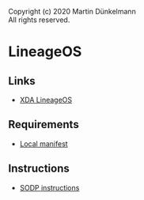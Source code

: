 Copyright (c) 2020 Martin Dünkelmann  
All rights reserved.

# LineageOS

## Links
- [XDA LineageOS](https://forum.xda-developers.com/xperia-xz2/development/aosp-aosp-8-1-h8266-t3843269)

## Requirements
- [Local manifest](https://github.com/MartinX3-AndroidDevelopment-LineageOS/local_manifests)

## Instructions
- [SODP instructions](https://developer.sony.com/develop/open-devices/guides/aosp-build-instructions/build-aosp-android-android-10-0-0)